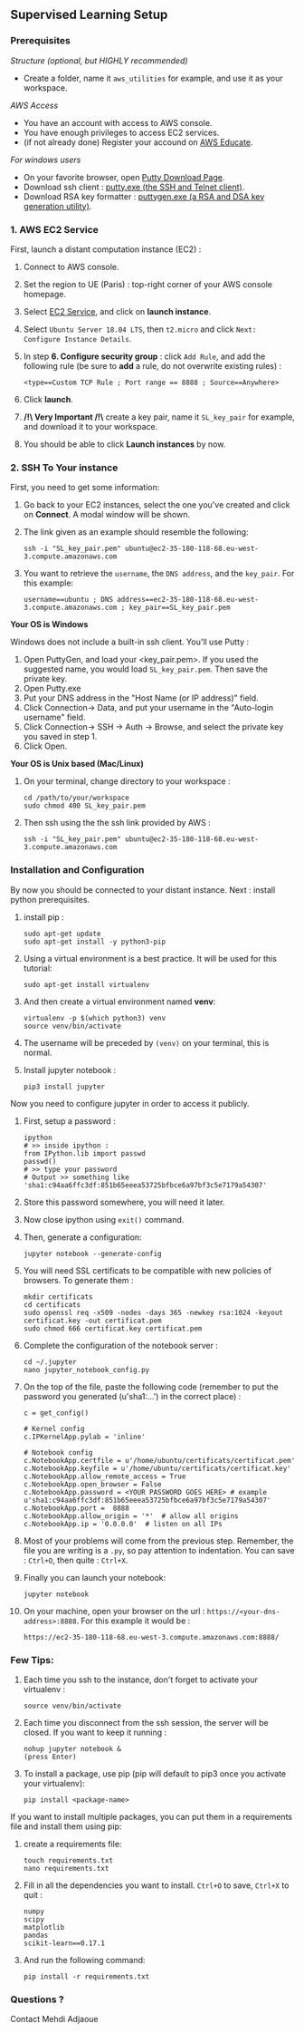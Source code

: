 ## Supervised Learning Setup

### Prerequisites

*Structure (optional, but HIGHLY recommended)*

* Create a folder, name it `aws_utilities` for example, and use it as your workspace.

*AWS Access*

* You have an account with access to AWS console.
* You have enough privileges to access EC2 services.
* (if not already done) Register your accound on [AWS Educate](https://www.awseducate.com/registration).

*For windows users*

* On your favorite browser, open [Putty Download Page](https://www.chiark.greenend.org.uk/~sgtatham/putty/latest.html).
* Download ssh client : [putty.exe (the SSH and Telnet client)](https://the.earth.li/~sgtatham/putty/latest/w64/putty.exe).
* Download RSA key formatter : [puttygen.exe (a RSA and DSA key generation utility)](https://the.earth.li/~sgtatham/putty/latest/w64/puttygen.exe).
 
 
### 1. AWS EC2 Service


First, launch a distant computation instance (EC2) :


1. Connect to AWS console.
1. Set the region to UE (Paris) : top-right corner of your AWS console homepage.
1. Select [EC2 Service](https://eu-west-3.console.aws.amazon.com/ec2/), and click on **launch instance**.
1. Select `Ubuntu Server 18.04 LTS`, then `t2.micro` and click `Next: Configure Instance Details`.
1. In step **6. Configure security group** : click `Add Rule`, and add the following rule (be sure to **add** a rule, do not overwrite existing rules) :

    ```
    <type==Custom TCP Rule ; Port range == 8888 ; Source==Anywhere>
    ```
    
    
1. Click **launch**.
1. **/!\ Very Important /!\\** create a key pair, name it `SL_key_pair` for example, and download it to your workspace.
1. You should be able to click **Launch instances** by now.


### 2. SSH To Your instance

First, you need to get some information:

1. Go back to your EC2 instances, select the one you've created and click on **Connect**. A modal window will be shown.
1. The link given as an example should resemble the following:

    ```
    ssh -i "SL_key_pair.pem" ubuntu@ec2-35-180-118-68.eu-west-3.compute.amazonaws.com
    ```
    
    
1. You want to retrieve the `username`, the `DNS address`, and the `key_pair`. For this example:

    ```
    username==ubuntu ; DNS address==ec2-35-180-118-68.eu-west-3.compute.amazonaws.com ; key_pair==SL_key_pair.pem
    ```
    
**Your OS is Windows**

Windows does not include a built-in ssh client. You'll use Putty :
1. Open PuttyGen, and load your <key_pair.pem>. If you used the suggested name, you would load `SL_key_pair.pem`. Then save the private key.
1. Open Putty.exe
1. Put your DNS address in the "Host Name (or IP address)" field.
1. Click Connection-> Data, and put your username in the "Auto-login username" field.
1. Click Connection-> SSH -> Auth -> Browse, and select the private key you saved in step 1.
1. Click Open.


**Your OS is Unix based (Mac/Linux)**
1. On your terminal, change directory to your workspace :

    ```
    cd /path/to/your/workspace
    sudo chmod 400 SL_key_pair.pem
    ```
    
    
1. Then ssh using the the ssh link provided by AWS :

    ```
    ssh -i "SL_key_pair.pem" ubuntu@ec2-35-180-118-68.eu-west-3.compute.amazonaws.com
    ```


### Installation and Configuration

By now you should be connected to your distant instance. Next : install python prerequisites.

1. install pip :

    ```
    sudo apt-get update
    sudo apt-get install -y python3-pip
    ```
    
    
1. Using a virtual environment is a best practice. It will be used for this tutorial:

    ```
    sudo apt-get install virtualenv
    ```
    
    
1. And then create a virtual environment named **venv**:

    ```
    virtualenv -p $(which python3) venv
    source venv/bin/activate
    ```
    
    
1. The username will be preceded by `(venv)` on your terminal, this is normal.
1. Install jupyter notebook :

    ```
    pip3 install jupyter
    ```


Now you need to configure jupyter in order to access it publicly.

1. First, setup a password :
    ```
    ipython
    # >> inside ipython :
    from IPython.lib import passwd
    passwd()
    # >> type your password
    # Output >> something like 'sha1:c94aa6ffc3df:851b65eeea53725bfbce6a97bf3c5e7179a54307' 
    ```
    
    
1. Store this password somewhere, you will need it later. 
1. Now close ipython using `exit()` command. 
1. Then, generate a configuration:

    ```
    jupyter notebook --generate-config
    ```
    
1. You will need SSL certificats to be compatible with new policies of browsers. To generate them :

    ```
    mkdir certificats
    cd certificats
    sudo openssl req -x509 -nodes -days 365 -newkey rsa:1024 -keyout certificat.key -out certificat.pem
    sudo chmod 666 certificat.key certificat.pem
    ```
    
1. Complete the configuration of the notebook server :

    ```
    cd ~/.jupyter
    nano jupyter_notebook_config.py
    ```
    
1. On the top of the file, paste the following code (remember to put the password you generated (u'sha1:...') in the correct place) :

    ```
    c = get_config()
    
    # Kernel config
    c.IPKernelApp.pylab = 'inline'
    
    # Notebook config
    c.NotebookApp.certfile = u'/home/ubuntu/certificats/certificat.pem' 
    c.NotebookApp.keyfile = u'/home/ubuntu/certificats/certificat.key'
    c.NotebookApp.allow_remote_access = True
    c.NotebookApp.open_browser = False
    c.NotebookApp.password = <YOUR PASSWORD GOES HERE> # example u'sha1:c94aa6ffc3df:851b65eeea53725bfbce6a97bf3c5e7179a54307'
    c.NotebookApp.port =  8888
    c.NotebookApp.allow_origin = '*'  # allow all origins
    c.NotebookApp.ip = '0.0.0.0'  # listen on all IPs
    ```
    
1. Most of your problems will come from the previous step. Remember, the file you are writing is a `.py`, so pay attention to indentation. You can save : `Ctrl+O`, then quite : `Ctrl+X`.
1. Finally you can launch your notebook:

    ```
    jupyter notebook
    ```
    
1. On your machine, open your browser on the url : `https://<your-dns-address>:8888`. For this example it would be :

    ```
    https://ec2-35-180-118-68.eu-west-3.compute.amazonaws.com:8888/
    ```

### Few Tips:
1. Each time you ssh to the instance, don't forget to activate your virtualenv :

    ```source venv/bin/activate```
    
1. Each time you disconnect from the ssh session, the server will be closed. If you want to keep it running :
    
    ```
    nohup jupyter notebook &
    (press Enter)
    ```
    
1. To install a package, use pip (pip will default to pip3 once you activate your virtualenv):
    
    ```
    pip install <package-name>
    ```
    
If you want to install multiple packages, you can put them in a requirements file and install them using pip:
1. create a requirements file: 

    ```
    touch requirements.txt
    nano requirements.txt
    ```
    
1. Fill in all the dependencies you want to install. `Ctrl+O` to save, `Ctrl+X` to quit :

    ```
    numpy
    scipy
    matplotlib
    pandas
    scikit-learn==0.17.1
    ```

1. And run the following command:

    `pip install -r requirements.txt`
   
### Questions ?
Contact Mehdi Adjaoue
